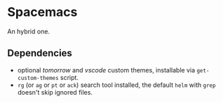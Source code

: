 # Spacemacs

An hybrid one.

## Dependencies

- optional *tomorrow* and *vscode* custom themes, installable via `get-custom-themes` script.
- `rg` (or `ag` or `pt` or `ack`) search tool installed, the default `helm` with `grep` doesn't skip ignored files.
